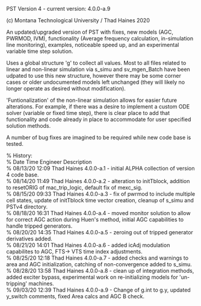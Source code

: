 PST Version 4 - current version: 4.0.0-a.9

(c) Montana Technological University / Thad Haines 2020

An updated/upgraded version of PST with fixes, new models (AGC, PWRMOD, IVM), 
functionality (Average frequency calculation, in-simulation line monitoring),
examples, noticeable speed up, and an experimental variable time step solution.

Uses a global structure 'g' to collect all values. Most to all files related to 
linear and non-linear simulation via s_simu  and sv_mgen_Batch have been udpated 
to use this new structure, however there may be some corner cases or older 
undocumented models left unchanged (they will likely no longer operate as desired 
without modification).

'Funtionalization' of the non-linear simulation allows for easier future 
alterations. For example, if there was a desire to implement a custom ODE solver 
(variable or fixed time step), there is clear place to add that functionality 
and code already in place to accommodate for user specified solution methods.

A number of bug fixes are imagined to be required while new code base is tested.

%   History:  
%   Date        Time    Engineer        Description  
%   08/13/20    12:09   Thad Haines     4.0.0-a.1 - initial ALPHA collection of version 4 code base.   
% 	08/14/20 	11:49 	Thad Haines 	4.0.0-a.2 - alteration to initTblock, addition to resetORIG of mac_trip_logic, default fix of mexc_sig.   
% 	08/15/20 	09:33	Thad Haines 	4.0.0-a.3 - fix of pwrmod to include multiple cell states, update of initTblock time vector creation, cleanup of s_simu and PSTv4 directory.   
%   08/18/20    16:31   Thad Haines     4.0.0-a.4 - moved monitor solution to allow for correct AGC action during Huen's method, initial AGC capabilities to handle tripped generators.    
%   08/20/20    14:35   Thad Haines     4.0.0-a.5 - zeroing out of tripped generator derivatives added.     
%	08/21/20 	14:01 	Thad Haines 	4.0.0-a.6 - added icAdj modulation capabilites to AGC, FTS-> VTS time index adjustments.   
% 	08/25/20 	12:18 	Thad Haines 	4.0.0-a.7 - added checks and warnings to area and AGC initialization, catching of non-convergence added to s_simu.   
%	08/28/20	13:58	Thad Haines		4.0.0-a.8 - clean up of integration methods, added exciter bypass, experimental work on re-initializing models for 'un-tripping' machines.   
%	09/03/20	12:39	Thad Haines		4.0.0-a.9 - Change of g.int to g.y, updated y_switch comments, fixed Area calcs and AGC B check.   